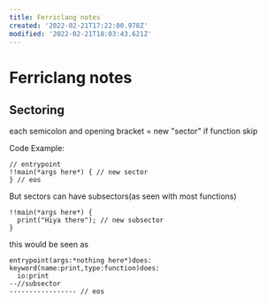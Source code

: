 ```yaml
---
title: Ferriclang notes
created: '2022-02-21T17:22:00.978Z'
modified: '2022-02-21T18:03:43.621Z'
---
```


# Ferriclang notes

## Sectoring
each semicolon and opening bracket = new "sector" if function skip

Code Example:
```
// entrypoint 
!!main(*args here*) { // new sector
} // eos
```

But sectors can have subsectors(as seen with most functions)
```
!!main(*args here*) {
  print("Hiya there"); // new subsector
}
```
this would be seen as
```
entrypoint(args:*nothing here*)does:
keyword(name:print,type:function)does:
  io:print
--//subsector
----------------- // eos
```


